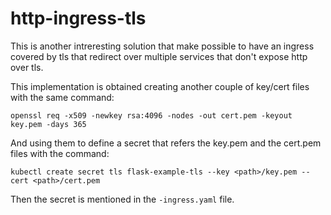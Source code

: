 # http-ingress-tls

This is another intreresting solution that make possible to have an ingress covered by tls that redirect over multiple services that don't expose http over tls. 

This implementation is obtained creating another couple of key/cert files with the same command:
    
    openssl req -x509 -newkey rsa:4096 -nodes -out cert.pem -keyout key.pem -days 365
    
And using them to define a secret that refers the key.pem and the cert.pem files with the command:

    kubectl create secret tls flask-example-tls --key <path>/key.pem --cert <path>/cert.pem

Then the secret is mentioned in the `-ingress.yaml` file. 
